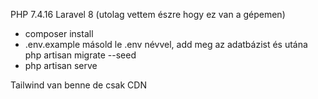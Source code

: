 PHP 7.4.16
Laravel 8 (utolag vettem észre hogy ez van a gépemen)

- composer install
- .env.example másold le .env névvel, add meg az adatbázist és utána php artisan migrate --seed
- php artisan serve

Tailwind van benne de csak CDN 


